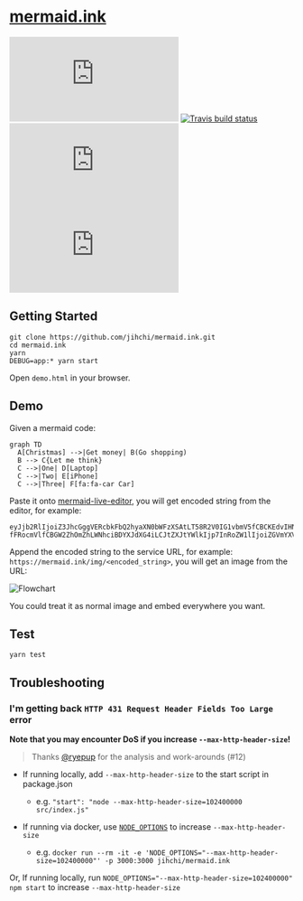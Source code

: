 # [mermaid.ink](https://mermaid.ink)

[![GitHub](https://img.shields.io/github/license/jihchi/mermaid.ink)](./LICENSE)
[![Travis build status](https://travis-ci.org/jihchi/mermaid.ink.svg?branch=master)](https://travis-ci.org/jihchi/mermaid.ink)
[![Docker Cloud Build Status](https://img.shields.io/docker/cloud/build/jihchi/mermaid.ink)](https://hub.docker.com/r/jihchi/mermaid.ink/builds)
[![Docker Pulls](https://img.shields.io/docker/pulls/jihchi/mermaid.ink)](https://hub.docker.com/r/jihchi/mermaid.ink)

## Getting Started

```
git clone https://github.com/jihchi/mermaid.ink.git
cd mermaid.ink
yarn
DEBUG=app:* yarn start
```

Open `demo.html` in your browser.

## Demo

Given a mermaid code:

```
graph TD
  A[Christmas] -->|Get money| B(Go shopping)
  B --> C{Let me think}
  C -->|One| D[Laptop]
  C -->|Two| E[iPhone]
  C -->|Three| F[fa:fa-car Car]
```

Paste it onto [mermaid-live-editor](https://mermaid-js.github.io/mermaid-live-editor), you will get encoded string from the editor, for example:

```
eyJjb2RlIjoiZ3JhcGggVERcbkFbQ2hyaXN0bWFzXSAtLT58R2V0IG1vbmV5fCBCKEdvIHNob3BwaW5nKVxuQiAtLT4gQ3tMZXQgbWUgdGhpbmt9XG5DIC0tPnxPbmV8IERbTGFwdG9wXVxuQyAtLT58VHdvfCBFW2lQaG9uZV1cbkMgLS0-fFRocmVlfCBGW2ZhOmZhLWNhciBDYXJdXG4iLCJtZXJtYWlkIjp7InRoZW1lIjoiZGVmYXVsdCJ9fQ
```

Append the encoded string to the service URL, for example: `https://mermaid.ink/img/<encoded_string>`, you will get an image from the URL:

![Flowchart](https://mermaid.ink/img/eyJjb2RlIjoiZ3JhcGggVERcbkFbQ2hyaXN0bWFzXSAtLT58R2V0IG1vbmV5fCBCKEdvIHNob3BwaW5nKVxuQiAtLT4gQ3tMZXQgbWUgdGhpbmt9XG5DIC0tPnxPbmV8IERbTGFwdG9wXVxuQyAtLT58VHdvfCBFW2lQaG9uZV1cbkMgLS0-fFRocmVlfCBGW2ZhOmZhLWNhciBDYXJdXG4iLCJtZXJtYWlkIjp7InRoZW1lIjoiZGVmYXVsdCJ9fQ)

You could treat it as normal image and embed everywhere you want.

## Test

```
yarn test
```

## Troubleshooting

### I'm getting back `HTTP 431 Request Header Fields Too Large` error

**Note that you may encounter DoS if you increase `--max-http-header-size`!**

> Thanks [@ryepup](https://github.com/ryepup) for the analysis and work-arounds (#12)

* If running locally, add `--max-http-header-size` to the start script in package.json
  * e.g. `"start": "node --max-http-header-size=102400000 src/index.js"`

* If running via docker, use [`NODE_OPTIONS`](https://nodejs.org/api/cli.html#cli_node_options_options) to increase `--max-http-header-size`
  * e.g. `docker run --rm -it -e 'NODE_OPTIONS="--max-http-header-size=102400000"' -p 3000:3000 jihchi/mermaid.ink`

Or, If running locally, run `NODE_OPTIONS="--max-http-header-size=102400000" npm start` to increase `--max-http-header-size`
